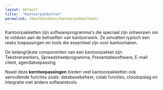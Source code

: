 ```yaml
---
layout: default
title:  "Kantoorpakketten"
permalink: /HoofdStukken/Kantoorpakkettenn/
---
```


Kantoorpakketten zijn softwareprogramma's die speciaal zijn ontworpen om te voldoen aan de behoeften van kantoorwerk. Ze omvatten typisch een reeks toepassingen en tools die essentieel zijn voor kantoortaken.

De belangrijkste componenten van een kantoorpakket zijn: Tekstverwerkers, Spreadsheetprogramma, Presentatiesoftware, E-mail client, agendatoepassing

Naast deze **kerntoepassingen** bieden veel kantoorpakketten ook aanvullende functies zoals: databasebeheer, colab functies, cloudopslag en integratie met andere softwaretools.